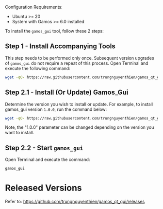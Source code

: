 Configuration Requirements:
- Ubuntu >= 20
- System with Gamos >= 6.0 installed

To install the `gamos_gui` tool, follow these 2 steps:

## Step 1 - Install Accompanying Tools
This step needs to be performed only once. Subsequent version upgrades of `gamos_gui` do not require a repeat of this process.
Open Terminal and execute the following command:
```sh
wget -qO- https://raw.githubusercontent.com/trungnguyenthien/gamos_qt_gui/main/scripts/install.sh | sudo bash -s
```

## Step 2.1 - Install (Or Update) Gamos_Gui

Determine the version you wish to install or update. For example, to install gamos_gui version `1.0.0`, run the command below:
```sh
wget -qO- https://raw.githubusercontent.com/trungnguyenthien/gamos_qt_gui/main/scripts/update.sh | sudo bash -s -- "1.0.0"
```
Note, the "1.0.0" parameter can be changed depending on the version you want to install.

## Step 2.2 - Start `gamos_gui`
Open Terminal and execute the command:
```sh
gamos_gui
```

# Released Versions
Refer to: https://github.com/trungnguyenthien/gamos_qt_gui/releases